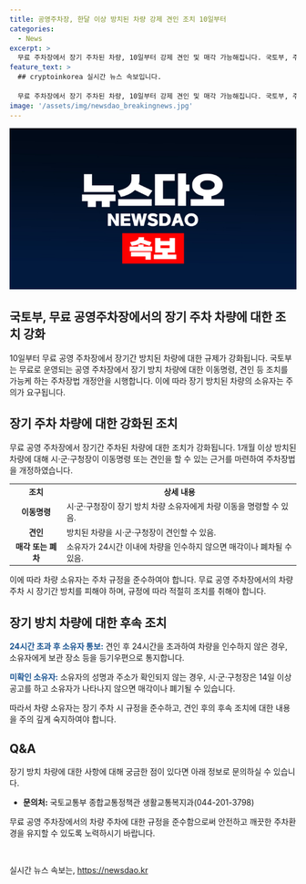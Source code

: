 ```yaml
---
title: 공영주차장, 한달 이상 방치된 차량 강제 견인 조치 10일부터
categories:
  - News
excerpt: >
  무료 주차장에서 장기 주차된 차량, 10일부터 강제 견인 및 매각 가능해집니다. 국토부, 주차장법 개정으로 주차 문제 해소 및 환경 개선에 기여할 것으로 기대
feature_text: >
  ## cryptoinkorea 실시간 뉴스 속보입니다.

  무료 주차장에서 장기 주차된 차량, 10일부터 강제 견인 및 매각 가능해집니다. 국토부, 주차장법 개정으로 주차 문제 해소 및 환경 개선에 기여할 것으로 기대
image: '/assets/img/newsdao_breakingnews.jpg'
---
```


<p><img src="/assets/img/newsdao_breakingnews.jpg" alt="cryptoinkorea 속보" /></p>

<h2 data-ke-size="size26">국토부, 무료 공영주차장에서의 장기 주차 차량에 대한 조치 강화</h2>

<p data-ke-size="size16">10일부터 무료 공영 주차장에서 장기간 방치된 차량에 대한 규제가 강화됩니다. 국토부는 무료로 운영되는 공영 주차장에서 장기 방치 차량에 대한 이동명령, 견인 등 조치를 가능케 하는 주차장법 개정안을 시행합니다. 이에 따라 장기 방치된 차량의 소유자는 주의가 요구됩니다.</p>

<h2 data-ke-size="size24">장기 주차 차량에 대한 강화된 조치</h2>

<p data-ke-size="size16">무료 공영 주차장에서 장기간 주차된 차량에 대한 조치가 강화됩니다. 1개월 이상 방치된 차량에 대해 시·군·구청장이 이동명령 또는 견인을 할 수 있는 근거를 마련하여 주차장법을 개정하였습니다.</p>

<table>
  <tr>
    <th>조치</th>
    <th>상세 내용</th>
  </tr>
  <tr>
    <td style="text-align: center; height: 17px;"><b>이동명령</b></td>
    <td>시·군·구청장이 장기 방치 차량 소유자에게 차량 이동을 명령할 수 있음.</td>
  </tr>
  <tr>
    <td style="text-align: center; height: 17px;"><b>견인</b></td>
    <td>방치된 차량을 시·군·구청장이 견인할 수 있음.</td>
  </tr>
  <tr>
    <td style="text-align: center; height: 17px;"><b>매각 또는 폐차</b></td>
    <td>소유자가 24시간 이내에 차량을 인수하지 않으면 매각이나 폐차될 수 있음.</td>
  </tr>
</table>

<p data-ke-size="size16">이에 따라 차량 소유자는 주차 규정을 준수하여야 합니다. 무료 공영 주차장에서의 차량 주차 시 장기간 방치를 피해야 하며, 규정에 따라 적절히 조치를 취해야 합니다.</p>

<h2 data-ke-size="size24">장기 방치 차량에 대한 후속 조치</h2>

<p data-ke-size="size16"><b><span style="color: #1a5490;">24시간 초과 후 소유자 통보:</span></b> 견인 후 24시간을 초과하여 차량을 인수하지 않은 경우, 소유자에게 보관 장소 등을 등기우편으로 통지합니다.</p>

<p data-ke-size="size16"><b><span style="color: #1a5490;">미확인 소유자:</span></b> 소유자의 성명과 주소가 확인되지 않는 경우, 시·군·구청장은 14일 이상 공고를 하고 소유자가 나타나지 않으면 매각이나 폐기될 수 있습니다.</p>

<p data-ke-size="size16">따라서 차량 소유자는 장기 주차 시 규정을 준수하고, 견인 후의 후속 조치에 대한 내용을 주의 깊게 숙지하여야 합니다.</p>

<h2 data-ke-size="size24">Q&A</h2>

<p data-ke-size="size16">장기 방치 차량에 대한 사항에 대해 궁금한 점이 있다면 아래 정보로 문의하실 수 있습니다.</p>

<ul>
  <li><b>문의처:</b> 국토교통부 종합교통정책관 생활교통복지과(044-201-3798)</li>
</ul>

<p data-ke-size="size16">무료 공영 주차장에서의 차량 주차에 대한 규정을 준수함으로써 안전하고 깨끗한 주차환경을 유지할 수 있도록 노력하시기 바랍니다.</p>

<p data-ke-size="size16">&nbsp;</p>
실시간 뉴스 속보는, <a href="https://newsdao.kr" rel="dofollow">https://newsdao.kr</a>


